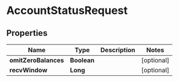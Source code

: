 

# AccountStatusRequest


## Properties

| Name | Type | Description | Notes |
|------------ | ------------- | ------------- | -------------|
|**omitZeroBalances** | **Boolean** |  |  [optional] |
|**recvWindow** | **Long** |  |  [optional] |



